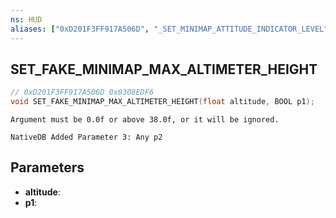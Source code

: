 ```yaml
---
ns: HUD
aliases: ["0xD201F3FF917A506D", "_SET_MINIMAP_ATTITUDE_INDICATOR_LEVEL", "_SET_MINIMAP_ALTITUDE_INDICATOR_LEVEL"]
---
```

## SET_FAKE_MINIMAP_MAX_ALTIMETER_HEIGHT

```c
// 0xD201F3FF917A506D 0x0308EDF6
void SET_FAKE_MINIMAP_MAX_ALTIMETER_HEIGHT(float altitude, BOOL p1);
```

```
Argument must be 0.0f or above 38.0f, or it will be ignored.  
```

```
NativeDB Added Parameter 3: Any p2
```

## Parameters
* **altitude**: 
* **p1**: 

